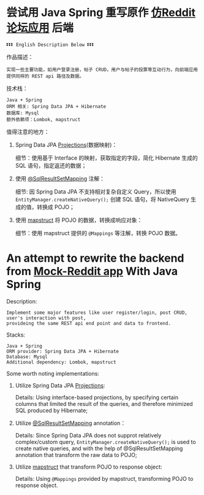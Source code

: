 # 尝试用 Java Spring 重写原作 [仿Reddit论坛应用](https://github.com/Enfield-Li/PERN_Stack_REST_api) 后端

    ⏬⏬⏬ English Description Below ⏬⏬⏬

作品描述：

    实现一些主要功能，如用户登录注册，帖子 CRUD，用户与帖子的投票等互动行为，向前端应用提供同样的 REST api 路径及数据。

技术栈：

    Java + Spring
    ORM 相关: Spring Data JPA + Hibernate
    数据库: Mysql
    额外依赖项：Lombok, mapstruct
      
值得注意的地方：

1. Spring Data JPA [Projections](https://docs.spring.io/spring-data/jpa/docs/current/reference/html/#projections)(数据映射)：

    细节：使用基于 Interface 的映射，获取指定的字段，简化 Hibernate 生成的 SQL 语句，指定返还的数据；
      
2. 使用 [@SqlResultSetMapping](https://docs.oracle.com/javaee/7/api/javax/persistence/SqlResultSetMapping.html) 注解：

    细节: 因 Spring Data JPA 不支持相对复杂自定义 Query，所以使用 `EntityManager.createNativeQuery();` 创建 SQL 语句，将 NativeQuery 生成的值，转换成 POJO；

3. 使用 [mapstruct](https://mapstruct.org/) 将 POJO 的数据，转换成响应对象：
    
    细节：使用 mapstruct 提供的 `@Mappings` 等注解，转换 POJO 数据。
    



# An attempt to rewrite the backend from [Mock-Reddit app](https://github.com/Enfield-Li/PERN_Stack_REST_api) With Java Spring

Description:

    Implement some major features like user register/login, post CRUD, user's interaction with post, 
    provideing the same REST api end point and data to frontend.

Stacks:
    
    Java + Spring
    ORM provider: Spring Data JPA + Hibernate
    Database: Mysql
    Additional dependency: Lombok, mapstruct
    
Some worth noting implementations:

1. Utilize Spring Data JPA [Projections](https://docs.spring.io/spring-data/jpa/docs/current/reference/html/#projections):

   Details: Using interface-based projections, by specifying certain columns that limited the result of the queries, and therefore minimized SQL produced by Hibernate;

2. Utilize [@SqlResultSetMapping](https://docs.oracle.com/javaee/7/api/javax/persistence/SqlResultSetMapping.html) annotation：
   
   Details: Since Spring Data JPA does not supprot relatively complex/custom query, `EntityManager.createNativeQuery();` is used to create native queries, and with the help of @SqlResultSetMapping annotation that transform the raw data to POJO;

3. Utilize [mapstruct](https://mapstruct.org/) that transform POJO to response object:
   
   Details: Using `@Mappings` provided by mapstruct, transforming POJO to response object.







